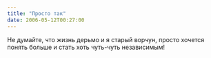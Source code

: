 ```yaml
---
title: "Просто так"
date: 2006-05-12T00:27:00
---
```


Не думайте, что жизнь дерьмо и я старый ворчун, просто хочется понять больше и стать хоть чуть-чуть независимым!
